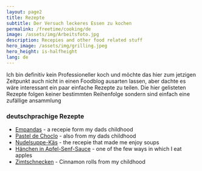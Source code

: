 ```yaml
---
layout: page2
title: Rezepte
subtitle: Der Versuch leckeres Essen zu kochen 
permalink: /freetime/cooking/de
image: /assets/img/Arbeitsfoto.jpg
description: Recepies and other food related stuff
hero_image: /assets/img/grilling.jpeg
hero_height: is-halfheight
lang: de
---
```

Ich bin definitiv kein Professioneller koch und möchte das hier zum jetzigen Zeitpunkt auch nicht in einen Foodblog ausarten lassen, aber dachte es wäre interessant ein paar einfache Rezepte zu teilen. 
Die hier gelisteten Rezepte folgen keiner bestimmten Reihenfolge sondern sind einfach eine zufällige ansammlung

### deutschprachige Rezepte
 - [Empandas](/freetime/cooking/empanadas/de) - a recepie form my dads childhood
 - [Pastel de Choclo](/freetime/cooking/pastel-de-choclo/de) - also from my dads childhood
 - [Nudelsuppe-Käs](/freetime/cooking/nudelsuppe-kaes/de) - the recepie that made me enjoy soups
 - [Hänchen in Apfel-Senf-Sauce](/freetime/cooking/haehnchen-apfel-senf-sauce/de) - one of the few ways in which I eat apples
 - [Zimtschnecken](/freetime/cooking/cinnamon-rolls/de) - Cinnamon rolls from my childhood
